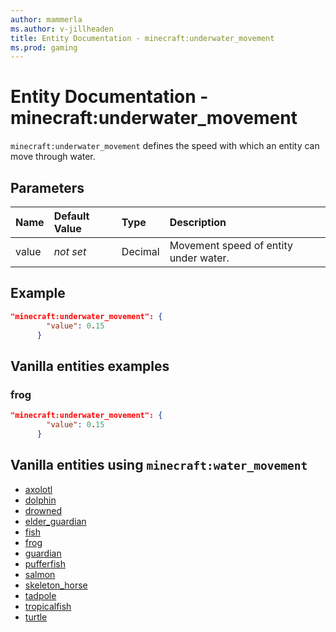 ```yaml
---
author: mammerla
ms.author: v-jillheaden
title: Entity Documentation - minecraft:underwater_movement
ms.prod: gaming
---
```


# Entity Documentation - minecraft:underwater_movement

`minecraft:underwater_movement` defines the speed with which an entity can move through water.

## Parameters

|Name |Default Value  |Type  |Description  |
|:-----------|:-----------|:-----------|:-----------|
| value| *not set*| Decimal| Movement speed of entity under water. |

## Example

```json
"minecraft:underwater_movement": {
        "value": 0.15
      }
```

## Vanilla entities examples

### frog

```json
"minecraft:underwater_movement": {
        "value": 0.15
      }
```

## Vanilla entities using `minecraft:water_movement`

- [axolotl](../../../../Source/VanillaBehaviorPack_Snippets/entities/axolotl.md)
- [dolphin](../../../../Source/VanillaBehaviorPack_Snippets/entities/dolphin.md)
- [drowned](../../../../Source/VanillaBehaviorPack_Snippets/entities/drowned.md)
- [elder_guardian](../../../../Source/VanillaBehaviorPack_Snippets/entities/elder_guardian.md)
- [fish](../../../../Source/VanillaBehaviorPack_Snippets/entities/fish.md)
- [frog](../../../../Source/VanillaBehaviorPack_Snippets/entities/frog.md)
- [guardian](../../../../Source/VanillaBehaviorPack_Snippets/entities/guardian.md)
- [pufferfish](../../../../Source/VanillaBehaviorPack_Snippets/entities/pufferfish.md)
- [salmon](../../../../Source/VanillaBehaviorPack_Snippets/entities/salmon.md)
- [skeleton_horse](../../../../Source/VanillaBehaviorPack_Snippets/entities/skeleton_horse.md)
- [tadpole](../../../../Source/VanillaBehaviorPack_Snippets/entities/tadpole.md)
- [tropicalfish](../../../../Source/VanillaBehaviorPack_Snippets/entities/tropicalfish.md)
- [turtle](../../../../Source/VanillaBehaviorPack_Snippets/entities/turtle.md)
